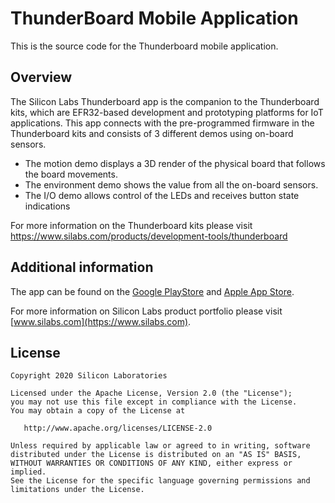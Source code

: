 # ThunderBoard Mobile Application
This is the source code for the Thunderboard mobile application.



## Overview
The Silicon Labs Thunderboard app is the companion to the Thunderboard kits, which are EFR32-based development and prototyping platforms for IoT applications. This app connects with the pre-programmed firmware in the Thunderboard kits and consists of 3 different demos using on-board sensors.

- The motion demo displays a 3D render of the physical board that follows the board movements.
- The environment demo shows the value from all the on-board sensors.
- The I/O demo allows control of the LEDs and receives button state indications

For more information on the Thunderboard kits please visit https://www.silabs.com/products/development-tools/thunderboard



## Additional information
The app can be found on the [Google PlayStore](https://play.google.com/store/apps/details?id=com.silabs.thunderboard&hl=en) and [Apple App Store](https://apps.apple.com/us/app/thunderboard/id1097181650).

For more information on Silicon Labs product portfolio please visit [www.silabs.com](https://www.silabs.com). 



## License

    Copyright 2020 Silicon Laboratories
    
    Licensed under the Apache License, Version 2.0 (the "License");
    you may not use this file except in compliance with the License.
    You may obtain a copy of the License at
    
       http://www.apache.org/licenses/LICENSE-2.0
    
    Unless required by applicable law or agreed to in writing, software
    distributed under the License is distributed on an "AS IS" BASIS,
    WITHOUT WARRANTIES OR CONDITIONS OF ANY KIND, either express or implied.
    See the License for the specific language governing permissions and
    limitations under the License.
